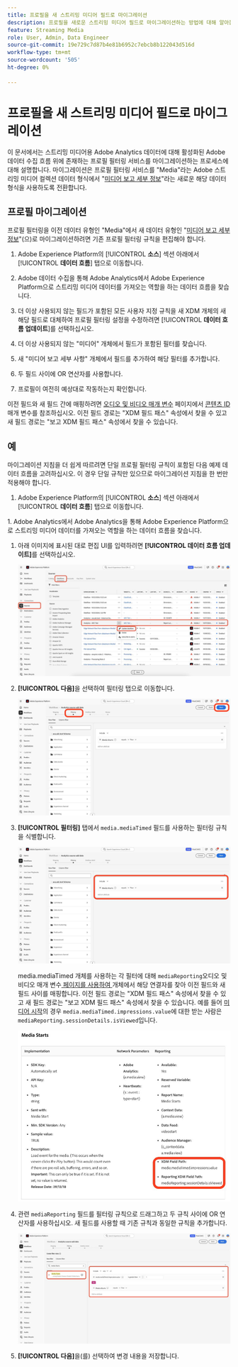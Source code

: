 ```yaml
---
title: 프로필을 새 스트리밍 미디어 필드로 마이그레이션
description: 프로필을 새로운 스트리밍 미디어 필드로 마이그레이션하는 방법에 대해 알아봅니다
feature: Streaming Media
role: User, Admin, Data Engineer
source-git-commit: 19e729c7d87b4e81b6952c7ebcb8b122043d516d
workflow-type: tm+mt
source-wordcount: '505'
ht-degree: 0%

---
```


# 프로필을 새 스트리밍 미디어 필드로 마이그레이션

이 문서에서는 스트리밍 미디어용 Adobe Analytics 데이터에 대해 활성화된 Adobe 데이터 수집 흐름 위에 존재하는 프로필 필터링 서비스를 마이그레이션하는 프로세스에 대해 설명합니다. 마이그레이션은 프로필 필터링 서비스를 &quot;Media&quot;라는 Adobe 스트리밍 미디어 컬렉션 데이터 형식에서 &quot;[미디어 보고 세부 정보](https://experienceleague.adobe.com/en/docs/experience-platform/xdm/data-types/media-reporting-details)&quot;라는 새로운 해당 데이터 형식을 사용하도록 전환합니다.

## 프로필 마이그레이션

프로필 필터링을 이전 데이터 유형인 &quot;Media&quot;에서 새 데이터 유형인 &quot;[미디어 보고 세부 정보](https://experienceleague.adobe.com/en/docs/experience-platform/xdm/data-types/media-reporting-details)&quot;(으)로 마이그레이션하려면 기존 프로필 필터링 규칙을 편집해야 합니다.

1. Adobe Experience Platform의 [!UICONTROL **소스**] 섹션 아래에서 [!UICONTROL **데이터 흐름**] 탭으로 이동합니다.

1. Adobe 데이터 수집을 통해 Adobe Analytics에서 Adobe Experience Platform으로 스트리밍 미디어 데이터를 가져오는 역할을 하는 데이터 흐름을 찾습니다.

1. 더 이상 사용되지 않는 필드가 포함된 모든 사용자 지정 규칙을 새 XDM 개체의 새 해당 필드로 대체하여 프로필 필터링 설정을 수정하려면 [!UICONTROL **데이터 흐름 업데이트**]&#x200B;를 선택하십시오.

1. 더 이상 사용되지 않는 &quot;미디어&quot; 개체에서 필드가 포함된 필터를 찾습니다.

1. 새 &quot;미디어 보고 세부 사항&quot; 개체에서 필드를 추가하여 해당 필터를 추가합니다.

1. 두 필드 사이에 OR 연산자를 사용합니다.

1. 프로필이 여전히 예상대로 작동하는지 확인합니다.

이전 필드와 새 필드 간에 매핑하려면 [오디오 및 비디오 매개 변수](https://experienceleague.adobe.com/en/docs/media-analytics/using/implementation/variables/audio-video-parameters#content-id) 페이지에서 [콘텐츠 ID](https://experienceleague.adobe.com/ko/docs/media-analytics/using/implementation/variables/audio-video-parameters) 매개 변수를 참조하십시오. 이전 필드 경로는 &quot;XDM 필드 패스&quot; 속성에서 찾을 수 있고 새 필드 경로는 &quot;보고 XDM 필드 패스&quot; 속성에서 찾을 수 있습니다.

## 예

마이그레이션 지침을 더 쉽게 따르려면 단일 프로필 필터링 규칙이 포함된 다음 예제 데이터 흐름을 고려하십시오. 이 경우 단일 규칙만 있으므로 마이그레이션 지침을 한 번만 적용해야 합니다.

1. Adobe Experience Platform의 [!UICONTROL **소스**] 섹션 아래에서 [!UICONTROL **데이터 흐름**] 탭으로 이동합니다.

&#x200B;1. Adobe Analytics에서 Adobe Analytics을 통해 Adobe Experience Platform으로 스트리밍 미디어 데이터를 가져오는 역할을 하는 데이터 흐름을 찾습니다.

1. 아래 이미지에 표시된 대로 편집 UI를 입력하려면 **[!UICONTROL 데이터 흐름 업데이트]**&#x200B;를 선택하십시오.

   ![AEP 데이터 흐름 프로필](assets/aep-dataflow-profile.jpeg)

1. **[!UICONTROL 다음]**&#x200B;을 선택하여 필터링 탭으로 이동합니다.

   ![AEP 데이터 흐름 필터 탭](assets/aep-dataflow-filtering-profile.jpeg)

1. **[!UICONTROL 필터링]** 탭에서 `media.mediaTimed` 필드를 사용하는 필터링 규칙을 식별합니다.

   ![AEP 데이터 흐름 필터 규칙](assets/dataflow-filtering-rules-profile.jpeg)


   media.mediaTimed 개체를 사용하는 각 필터에 대해 `mediaReporting`오디오 및 비디오 매개 변수[ 페이지를 사용하여 ](https://experienceleague.adobe.com/ko/docs/media-analytics/using/implementation/variables/audio-video-parameters) 개체에서 해당 연결자를 찾아 이전 필드와 새 필드 사이를 매핑합니다. 이전 필드 경로는 &quot;XDM 필드 패스&quot; 속성에서 찾을 수 있고 새 필드 경로는 &quot;보고 XDM 필드 패스&quot; 속성에서 찾을 수 있습니다. 예를 들어 [미디어 시작](https://experienceleague.adobe.com/en/docs/media-analytics/using/implementation/variables/audio-video-parameters#media-starts)의 경우 `media.mediaTimed.impressions.value`에 대한 받는 사람은 `mediaReporting.sessionDetails.isViewed`입니다.

   ![새 XDM 필드 및 이전 XDM 필드](assets/xdm-fields-new-and-old.jpeg)

1. 관련 `mediaReporting` 필드를 필터링 규칙으로 드래그하고 두 규칙 사이에 OR 연산자를 사용하십시오. 새 필드를 사용할 때 기존 규칙과 동일한 규칙을 추가합니다.

   ![필터 규칙 추가](assets/add-filter-rules.jpeg)

1. **[!UICONTROL 다음]**&#x200B;을(를) 선택하여 변경 내용을 저장합니다.

